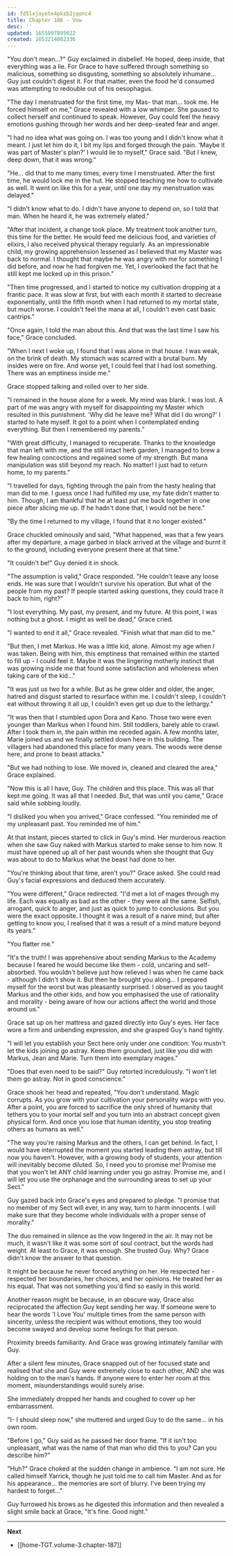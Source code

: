 ```yaml
---
id: fd5lxjayote4pkzb2jqonc4
title: Chapter 186 - Vow
desc: ''
updated: 1655097895022
created: 1653214002336
---
```


"You don't mean...?" Guy exclaimed in disbelief. He hoped, deep inside, that everything was a lie. For Grace to have suffered through something so malicious, something so disgusting, something so absolutely inhumane... Guy just couldn't digest it. For that matter, even the food he'd consumed was attempting to redouble out of his oesophagus.

"The day I menstruated for the first time, my Mas- that man... took me. He forced himself on me," Grace revealed with a low whimper. She paused to collect herself and continued to speak. However, Guy could feel the heavy emotions gushing through her words and her deep-seated fear and anger.

"I had no idea what was going on. I was too young and I didn't know what it meant. I just let him do it, I bit my lips and forged through the pain. 'Maybe it was part of Master's plan?' I would lie to myself," Grace said. "But I knew, deep down, that it was wrong."

"He... did that to me many times, every time I menstruated. After the first time, he would lock me in the hut. He stopped teaching me how to cultivate as well. It went on like this for a year, until one day my menstruation was delayed."

"I didn't know what to do. I didn't have anyone to depend on, so I told that man. When he heard it, he was extremely elated."

"After that incident, a change took place. My treatment took another turn, this time for the better. He would feed me delicious food, and varieties of elixirs, I also received physical therapy regularly. As an impressionable child, my growing apprehension lessened as I believed that my Master was back to normal. I thought that maybe he was angry with me for something I did before, and now he had forgiven me. Yet, I overlooked the fact that he still kept me locked up in this prison."

"Then time progressed, and I started to notice my cultivation dropping at a frantic pace. It was slow at first, but with each month it started to decrease exponentially, until the fifth month when I had returned to my mortal state, but much worse. I couldn't feel the mana at all, I couldn't even cast basic cantrips."

"Once again, I told the man about this. And that was the last time I saw his face," Grace concluded.

"When I next I woke up, I found that I was alone in that house. I was weak, on the brink of death. My stomach was scarred with a brutal burn. My insides were on fire. And worse yet, I could feel that I had lost something. There was an emptiness inside me."

Grace stopped talking and rolled over to her side.

"I remained in the house alone for a week. My mind was blank. I was lost. A part of me was angry with myself for disappointing my Master which resulted in this punishment. 'Why did he leave me? What did I do wrong?' I started to hate myself. It got to a point when I contemplated ending everything. But then I remembered my parents."

"With great difficulty, I managed to recuperate. Thanks to the knowledge that man left with me, and the still intact herb garden, I managed to brew a few healing concoctions and regained some of my strength. But mana manipulation was still beyond my reach. No matter! I just had to return home, to my parents."

"I travelled for days, fighting through the pain from the hasty healing that man did to me. I guess once I had fulfilled my use, my fate didn't matter to him. Though, I am thankful that he at least put me back together in one piece after slicing me up. If he hadn't done that, I would not be here."

"By the time I returned to my village, I found that it no longer existed."

Grace chuckled ominously and said, "What happened, was that a few years after my departure, a mage garbed in black arrived at the village and burnt it to the ground, including everyone present there at that time."

"It couldn't be!" Guy denied it in shock.

"The assumption is valid," Grace responded. "He couldn't leave any loose ends. He was sure that I wouldn't survive his operation. But what of the people from my past? If people started asking questions, they could trace it back to him, right?"

"I lost everything. My past, my present, and my future. At this point, I was nothing but a ghost. I might as well be dead," Grace cried.

"I wanted to end it all," Grace revealed. "Finish what that man did to me."

"But then, I met Markus. He was a little kid, alone. Almost my age when I was taken. Being with him, this emptiness that remained within me started to fill up - I could feel it. Maybe it was the lingering motherly instinct that was growing inside me that found some satisfaction and wholeness when taking care of the kid..."

"It was just us two for a while. But as he grew older and older, the anger, hatred and disgust started to resurface within me. I couldn't sleep, I couldn't eat without throwing it all up, I couldn't even get up due to the lethargy."

"It was then that I stumbled upon Dora and Kano. Those two were even younger than Markus when I found him. Still toddlers, barely able to crawl. After I took them in, the pain within me receded again. A few months later, Marie joined us and we finally settled down here in this building. The villagers had abandoned this place for many years. The woods were dense here, and prone to beast attacks."

"But we had nothing to lose. We moved in, cleaned and cleared the area," Grace explained.

"Now this is all I have, Guy. The children and this place. This was all that kept me going. It was all that I needed. But, that was until you came," Grace said while sobbing loudly.

"I disliked you when you arrived," Grace confessed. "You reminded me of my unpleasant past. You reminded me of him."

At that instant, pieces started to click in Guy's mind. Her murderous reaction when she saw Guy naked with Markus started to make sense to him now. It must have opened up all of her past wounds when she thought that Guy was about to do to Markus what the beast had done to her.

"You're thinking about that time, aren't you?" Grace asked. She could read Guy's facial expressions and deduced them accurately.

"You were different," Grace redirected. "I'd met a lot of mages through my life. Each was equally as bad as the other - they were all the same. Selfish, arrogant, quick to anger, and just as quick to jump to conclusions. But you were the exact opposite. I thought it was a result of a naive mind, but after getting to know you, I realised that it was a result of a mind mature beyond its years."

"You flatter me."

"It's the truth! I was apprehensive about sending Markus to the Academy because I feared he would become like them - cold, uncaring and self-absorbed. You wouldn't believe just how relieved I was when he came back - although I didn't show it. But then he brought you along... I prepared myself for the worst but was pleasantly surprised. I observed as you taught Markus and the other kids, and how you emphasised the use of rationality and morality - being aware of how our actions affect the world and those around us."

Grace sat up on her mattress and gazed directly into Guy's eyes. Her face wore a firm and unbending expression, and she grasped Guy's hand tightly.

"I will let you establish your Sect here only under one condition: You mustn't let the kids joining go astray. Keep them grounded, just like you did with Markus, Jean and Marie. Turn them into exemplary mages."

"Does that even need to be said?" Guy retorted incredulously. "I won't let them go astray. Not in good conscience."

Grace shook her head and repeated, "You don't understand. Magic corrupts. As you grow with your cultivation your personality warps with you. After a point, you are forced to sacrifice the only shred of humanity that tethers you to your mortal self and you turn into an abstract concept given physical form. And once you lose that human identity, you stop treating others as humans as well."

"The way you're raising Markus and the others, I can get behind. In fact, I would have interrupted the moment you started leading them astray, but till now you haven't. However, with a growing body of students, your attention will inevitably become diluted. So, I need you to promise me! Promise me that you won't let ANY child learning under you go astray. Promise me, and I will let you use the orphanage and the surrounding areas to set up your Sect."

Guy gazed back into Grace's eyes and prepared to pledge. "I promise that no member of my Sect will ever, in any way, turn to harm innocents. I will make sure that they become whole individuals with a proper sense of morality."

The duo remained in silence as the vow lingered in the air. It may not be much, it wasn't like it was some sort of soul contract, but the words had weight. At least to Grace, it was enough. She trusted Guy. Why? Grace didn't know the answer to that question.

It might be because he never forced anything on her. He respected her - respected her boundaries, her choices, and her opinions. He treated her as his equal. That was not something you'd find so easily in this world.

Another reason might be because, in an obscure way, Grace also reciprocated the affection Guy kept sending her way. If someone were to hear the words 'I Love You' multiple times from the same person with sincerity, unless the recipient was without emotions, they too would become swayed and develop some feelings for that person.

Proximity breeds familiarity. And Grace was growing intimately familiar with Guy.

After a silent few minutes, Grace snapped out of her focused state and realised that she and Guy were extremely close to each other, AND she was holding on to the man's hands. If anyone were to enter her room at this moment, misunderstandings would surely arise.

She immediately dropped her hands and coughed to cover up her embarrassment.

"I- I should sleep now," she muttered and urged Guy to do the same... in his own room.

"Before I go," Guy said as he passed her door frame. "If it isn't too unpleasant, what was the name of that man who did this to you? Can you describe him?"

"Huh?" Grace choked at the sudden change in ambience. "I am not sure. He called himself Yarrick, though he just told me to call him Master. And as for his appearance... the memories are sort of blurry. I've been trying my hardest to forget..."

Guy furrowed his brows as he digested this information and then revealed a slight smile back at Grace, "It's fine. Good night."

____

**Next**
* [[home-TGT.volume-3.chapter-187]]